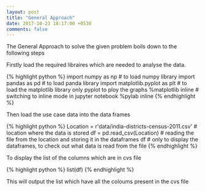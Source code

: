 ```yaml
---
layout: post
title: "General Approach"
date: 2017-10-23 18:17:00 +0530
comments: false
---
```


The General Approach to solve the given problem boils down to the following steps

Firstly load the required libraires which are needed to analyse the data.

{% highlight python %}
import numpy as np                # to load numpy library
import pandas as pd               # to load panda library
import matplotlib.pyplot as plt   # to load the matplotlib library only pyplot to ploy the graphs
%matplotlib inline                # switching to inline mode in jupyter notebook
%pylab inline
{% endhighlight %}

Then load the use case data into the data frames

{% highlight python %}
Location = r'data/india-districts-census-2011.csv'  # location where the data is stored
df = pd.read_csv(Location)                          # reading the file from the location and storing it in the dataframes
df                                                  # only to display the dataframes, to check out what data is read from the file
{% endhighlight %}

To display the list of the columns which are in cvs file

{% highlight python %}
list(df)
{% endhighlight %}

This will output the list which have all the coloums present in the cvs file 
